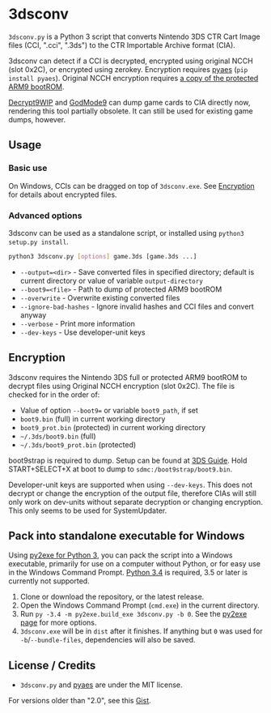 # 3dsconv
`3dsconv.py` is a Python 3 script that converts Nintendo 3DS CTR Cart Image files (CCI, ".cci", ".3ds") to the CTR Importable Archive format (CIA).

3dsconv can detect if a CCI is decrypted, encrypted using original NCCH (slot 0x2C), or encrypted using zerokey. Encryption requires [pyaes](https://github.com/ricmoo/pyaes) (`pip install pyaes`). Original NCCH encryption requires [a copy of the protected ARM9 bootROM](#encryption).

[Decrypt9WIP](https://github.com/d0k3/Decrypt9WIP) and [GodMode9](https://github.com/d0k3/GodMode9) can dump game cards to CIA directly now, rendering this tool partially obsolete. It can still be used for existing game dumps, however.

## Usage
### Basic use
On Windows, CCIs can be dragged on top of `3dsconv.exe`. See [Encryption](#encryption) for details about encrypted files.

### Advanced options
3dsconv can be used as a standalone script, or installed using `python3 setup.py install`.

```bash
python3 3dsconv.py [options] game.3ds [game.3ds ...]
```

* `--output=<dir>` - Save converted files in specified directory; default is current directory or value of variable `output-directory`
* `--boot9=<file>` - Path to dump of protected ARM9 bootROM
* `--overwrite` - Overwrite existing converted files
* `--ignore-bad-hashes` - Ignore invalid hashes and CCI files and convert anyway
* `--verbose` - Print more information
* `--dev-keys` - Use developer-unit keys

## Encryption
3dsconv requires the Nintendo 3DS full or protected ARM9 bootROM to decrypt files using Original NCCH encryption (slot 0x2C). The file is checked for in the order of:

* Value of option `--boot9=` or variable `boot9_path`, if set
* `boot9.bin` (full) in current working directory
* `boot9_prot.bin` (protected) in current working directory
* `~/.3ds/boot9.bin` (full)
* `~/.3ds/boot9_prot.bin` (protected)

boot9strap is required to dump. Setup can be found at [3DS Guide](https://3ds.guide/). Hold START+SELECT+X at boot to dump to `sdmc:/boot9strap/boot9.bin`.

Developer-unit keys are supported when using `--dev-keys`. This does not decrypt or change the encryption of the output file, therefore CIAs will still only work on dev-units without separate decryption or changing encryption. This only seems to be used for SystemUpdater.

## Pack into standalone executable for Windows
Using [py2exe for Python 3](https://pypi.python.org/pypi/py2exe/), you can pack the script into a Windows executable, primarily for use on a computer without Python, or for easy use in the Windows Command Prompt. [Python 3.4](https://www.python.org/downloads/release/python-344/) is required, 3.5 or later is currently not supported.

1. Clone or download the repository, or the latest release.
2. Open the Windows Command Prompt (`cmd.exe`) in the current directory.
3. Run `py -3.4 -m py2exe.build_exe 3dsconv.py -b 0`. See the [py2exe page](https://pypi.python.org/pypi/py2exe/) for more options.
4. `3dsconv.exe` will be in `dist` after it finishes. If anything but `0` was used for `-b`/`--bundle-files`, dependencies will also be saved.

## License / Credits
* `3dsconv.py` and [pyaes](https://github.com/ricmoo/pyaes) are under the MIT license.

For versions older than "2.0", see this [Gist](https://gist.github.com/ihaveamac/dfc01fa09483c275f72ad69cd7e8080f).
